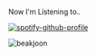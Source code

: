   Now I'm Listening to..

[![spotify-github-profile](https://spotify-github-profile.vercel.app/api/view?uid=8osim84bkw6c43ajk5wo4tmjk&cover_image=true&theme=natemoo-re&show_offline=false&background_color=121212&interchange=false&bar_color=53b14f&bar_color_cover=true)](https://spotify-github-profile.vercel.app/api/view?uid=8osim84bkw6c43ajk5wo4tmjk&redirect=true)


![beakjoon](https://mazassumnida.wtf/api/v2/generate_badge?boj=tlgus530)

<!--
﻿[![Top Langs](https://github-readme-stats.vercel.app/api/top-langs/?username=k1sihyeon&langs_count=10&layout=compact&theme=dark)](https://github.com/k1sihyeon/k1sihyeon)﻿
-->

<!--
**k1sihyeon/k1sihyeon** is a ✨ _special_ ✨ repository because its `README.md` (this file) appears on your GitHub profile.

Here are some ideas to get you started:

- 🔭 I’m currently working on ...
- 🌱 I’m currently learning ...
- 👯 I’m looking to collaborate on ...
- 🤔 I’m looking for help with ...
- 💬 Ask me about ...
- 📫 How to reach me: ...
- 😄 Pronouns: ...
- ⚡ Fun fact: ...
-->
